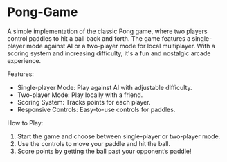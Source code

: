 # Pong-Game

A simple implementation of the classic Pong game, where two players control paddles to hit a ball back and forth. The game features a single-player mode against AI or a two-player mode for local multiplayer. With a scoring system and increasing difficulty, it's a fun and nostalgic arcade experience.

Features:
- Single-player Mode: Play against AI with adjustable difficulty.
- Two-player Mode: Play locally with a friend.
- Scoring System: Tracks points for each player.
- Responsive Controls: Easy-to-use controls for paddles.

How to Play:
1. Start the game and choose between single-player or two-player mode.
2. Use the controls to move your paddle and hit the ball.
3. Score points by getting the ball past your opponent’s paddle!
